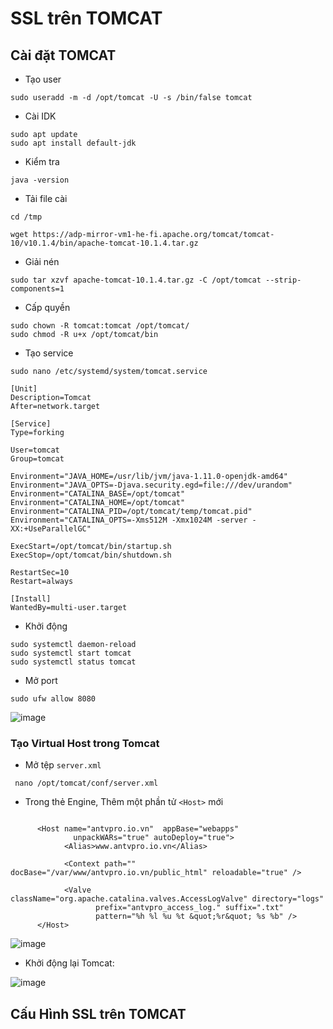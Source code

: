 
# SSL trên TOMCAT

## Cài đặt TOMCAT
- Tạo user 
```
sudo useradd -m -d /opt/tomcat -U -s /bin/false tomcat
```
- Cài IDK 
```
sudo apt update
sudo apt install default-jdk
```
- Kiểm tra 
```
java -version 
```
- Tải file cài 
```bash!
cd /tmp

wget https://adp-mirror-vm1-he-fi.apache.org/tomcat/tomcat-10/v10.1.4/bin/apache-tomcat-10.1.4.tar.gz
```
- Giải nén 
```
sudo tar xzvf apache-tomcat-10.1.4.tar.gz -C /opt/tomcat --strip-components=1
```
- Cấp quyền 
```
sudo chown -R tomcat:tomcat /opt/tomcat/
sudo chmod -R u+x /opt/tomcat/bin
```
- Tạo service 
```
sudo nano /etc/systemd/system/tomcat.service
```
```
[Unit]
Description=Tomcat
After=network.target

[Service]
Type=forking

User=tomcat
Group=tomcat

Environment="JAVA_HOME=/usr/lib/jvm/java-1.11.0-openjdk-amd64"
Environment="JAVA_OPTS=-Djava.security.egd=file:///dev/urandom"
Environment="CATALINA_BASE=/opt/tomcat"
Environment="CATALINA_HOME=/opt/tomcat"
Environment="CATALINA_PID=/opt/tomcat/temp/tomcat.pid"
Environment="CATALINA_OPTS=-Xms512M -Xmx1024M -server -XX:+UseParallelGC"

ExecStart=/opt/tomcat/bin/startup.sh
ExecStop=/opt/tomcat/bin/shutdown.sh

RestartSec=10
Restart=always

[Install]
WantedBy=multi-user.target
```

- Khởi động 
```
sudo systemctl daemon-reload
sudo systemctl start tomcat
sudo systemctl status tomcat
```
- Mở port 
```
sudo ufw allow 8080
```
![image](https://github.com/user-attachments/assets/ce05bea9-0d95-4774-993f-c205b11d26b2)


### Tạo Virtual Host trong Tomcat
- Mở tệp `server.xml`
```
 nano /opt/tomcat/conf/server.xml
```

- Trong thẻ Engine, Thêm một phần tử `<Host>` mới
```xml!

      <Host name="antvpro.io.vn"  appBase="webapps"
              unpackWARs="true" autoDeploy="true">
            <Alias>www.antvpro.io.vn</Alias>

            <Context path="" docBase="/var/www/antvpro.io.vn/public_html" reloadable="true" />

            <Valve className="org.apache.catalina.valves.AccessLogValve" directory="logs"
                   prefix="antvpro_access_log." suffix=".txt"
                   pattern="%h %l %u %t &quot;%r&quot; %s %b" />
      </Host>

```
![image](https://github.com/user-attachments/assets/cbd1cd94-9b9e-4cde-8740-a19d5ad6e974)

- Khởi động lại Tomcat: 

![image](https://github.com/user-attachments/assets/aa51e712-f0e4-40e8-a938-1b735e07d7da)


## Cấu Hình SSL trên TOMCAT

